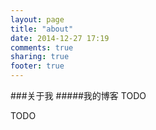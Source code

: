 ```yaml
---
layout: page
title: "about"
date: 2014-12-27 17:19
comments: true
sharing: true
footer: true
---
```

###关于我
#####我的博客
TODO

TODO